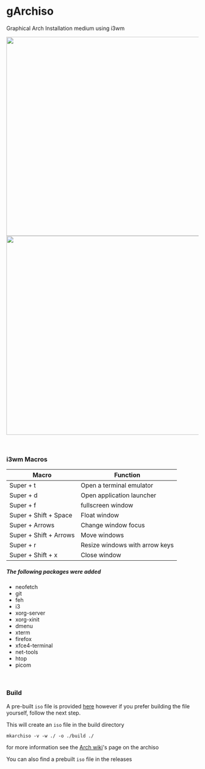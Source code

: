 # gArchiso

Graphical Arch Installation medium using i3wm
<br/>

<p align="center">
<img src="https://i.imgur.com/ufqnB40.jpg" width="520px"/>
<img src="https://i.imgur.com/toDyXXI.jpg" width="520px"/>
</p>

<br/>

### i3wm Macros

| Macro                  | Function                       |
|------------------------|--------------------------------|
| Super + t              | Open a terminal emulator       |
| Super + d              | Open application launcher      |
| Super + f              | fullscreen window              |
| Super + Shift + Space  | Float window                   |
| Super + Arrows         | Change window focus            |
| Super + Shift + Arrows | Move windows                   |
| Super + r              | Resize windows with arrow keys |
| Super + Shift + x      | Close window                   |

##### The following packages were added

* neofetch
* git
* feh
* i3
* xorg-server
* xorg-xinit
* dmenu
* xterm
* firefox
* xfce4-terminal
* net-tools
* htop 
* picom

<br/>

### Build
A pre-built `iso` file is provided [here](https://github.com/matiasvlevi/garchiso/releases) however if you prefer building the file yourself, follow the next step.

This will create an `iso` file in the build directory
```
mkarchiso -v -w ./ -o ./build ./
```
for more information see the [Arch wiki](https://wiki.archlinux.org/title/archiso)'s page on the archiso

You can also find a prebuilt `iso` file in the releases
